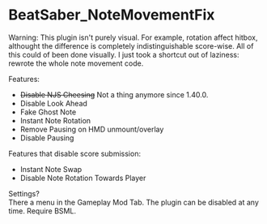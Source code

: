 # BeatSaber_NoteMovementFix  

Warning: This plugin isn't purely visual. For example, rotation affect hitbox, althought the difference is completely indistinguishable score-wise.
All of this could of been done visually. I just took a shortcut out of laziness: rewrote the whole note movement code.

Features:  
- ~~Disable NJS Cheesing~~ Not a thing anymore since 1.40.0.
- Disable Look Ahead
- Fake Ghost Note
- Instant Note Rotation   
- Remove Pausing on HMD unmount/overlay
- Disable Pausing

Features that disable score submission:
- Instant Note Swap   
- Disable Note Rotation Towards Player 

Settings?  
There a menu in the Gameplay Mod Tab. The plugin can be disabled at any time. Require BSML.
